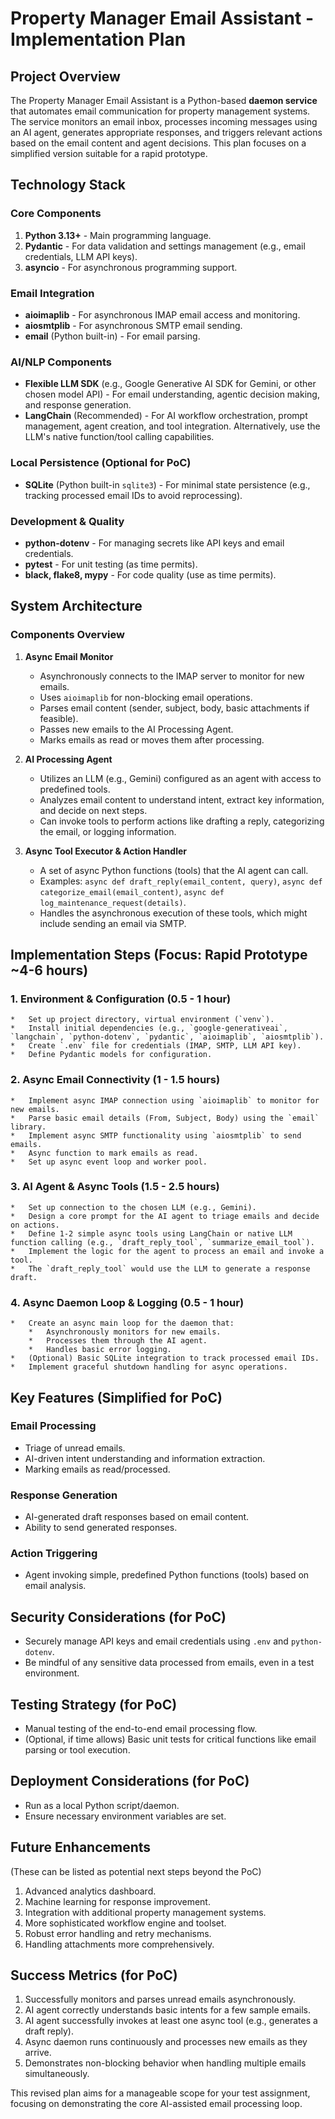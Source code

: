 # Property Manager Email Assistant - Implementation Plan

## Project Overview

The Property Manager Email Assistant is a Python-based **daemon service** that automates email communication for property management systems. The service monitors an email inbox, processes incoming messages using an AI agent, generates appropriate responses, and triggers relevant actions based on the email content and agent decisions. This plan focuses on a simplified version suitable for a rapid prototype.

## Technology Stack

### Core Components

1. **Python 3.13+** - Main programming language.
2. **Pydantic** - For data validation and settings management (e.g., email credentials, LLM API keys).
3. **asyncio** - For asynchronous programming support.

### Email Integration

- **aioimaplib** - For asynchronous IMAP email access and monitoring.
- **aiosmtplib** - For asynchronous SMTP email sending.
- **email** (Python built-in) - For email parsing.

### AI/NLP Components

- **Flexible LLM SDK** (e.g., Google Generative AI SDK for Gemini, or other chosen model API) - For email understanding, agentic decision making, and response generation.
- **LangChain** (Recommended) - For AI workflow orchestration, prompt management, agent creation, and tool integration. Alternatively, use the LLM's native function/tool calling capabilities.

### Local Persistence (Optional for PoC)

- **SQLite** (Python built-in `sqlite3`) - For minimal state persistence (e.g., tracking processed email IDs to avoid reprocessing).

### Development & Quality

- **python-dotenv** - For managing secrets like API keys and email credentials.
- **pytest** - For unit testing (as time permits).
- **black, flake8, mypy** - For code quality (use as time permits).

## System Architecture

### Components Overview

1. **Async Email Monitor**
    - Asynchronously connects to the IMAP server to monitor for new emails.
    - Uses `aioimaplib` for non-blocking email operations.
    - Parses email content (sender, subject, body, basic attachments if feasible).
    - Passes new emails to the AI Processing Agent.
    - Marks emails as read or moves them after processing.

2. **AI Processing Agent**
    - Utilizes an LLM (e.g., Gemini) configured as an agent with access to predefined tools.
    - Analyzes email content to understand intent, extract key information, and decide on next steps.
    - Can invoke tools to perform actions like drafting a reply, categorizing the email, or logging information.

3. **Async Tool Executor & Action Handler**
    - A set of async Python functions (tools) that the AI agent can call.
    - Examples: `async def draft_reply(email_content, query)`, `async def categorize_email(email_content)`, `async def log_maintenance_request(details)`.
    - Handles the asynchronous execution of these tools, which might include sending an email via SMTP.

## Implementation Steps (Focus: Rapid Prototype ~4-6 hours)

### 1. Environment & Configuration (0.5 - 1 hour)

    *   Set up project directory, virtual environment (`venv`).
    *   Install initial dependencies (e.g., `google-generativeai`, `langchain`, `python-dotenv`, `pydantic`, `aioimaplib`, `aiosmtplib`).
    *   Create `.env` file for credentials (IMAP, SMTP, LLM API key).
    *   Define Pydantic models for configuration.

### 2. Async Email Connectivity (1 - 1.5 hours)

    *   Implement async IMAP connection using `aioimaplib` to monitor for new emails.
    *   Parse basic email details (From, Subject, Body) using the `email` library.
    *   Implement async SMTP functionality using `aiosmtplib` to send emails.
    *   Async function to mark emails as read.
    *   Set up async event loop and worker pool.

### 3. AI Agent & Async Tools (1.5 - 2.5 hours)

    *   Set up connection to the chosen LLM (e.g., Gemini).
    *   Design a core prompt for the AI agent to triage emails and decide on actions.
    *   Define 1-2 simple async tools using LangChain or native LLM function calling (e.g., `draft_reply_tool`, `summarize_email_tool`).
    *   Implement the logic for the agent to process an email and invoke a tool.
    *   The `draft_reply_tool` would use the LLM to generate a response draft.

### 4. Async Daemon Loop & Logging (0.5 - 1 hour)

    *   Create an async main loop for the daemon that:
        *   Asynchronously monitors for new emails.
        *   Processes them through the AI agent.
        *   Handles basic error logging.
    *   (Optional) Basic SQLite integration to track processed email IDs.
    *   Implement graceful shutdown handling for async operations.

## Key Features (Simplified for PoC)

### Email Processing

- Triage of unread emails.
- AI-driven intent understanding and information extraction.
- Marking emails as read/processed.

### Response Generation

- AI-generated draft responses based on email content.
- Ability to send generated responses.

### Action Triggering

- Agent invoking simple, predefined Python functions (tools) based on email analysis.

## Security Considerations (for PoC)

- Securely manage API keys and email credentials using `.env` and `python-dotenv`.
- Be mindful of any sensitive data processed from emails, even in a test environment.

## Testing Strategy (for PoC)

- Manual testing of the end-to-end email processing flow.
- (Optional, if time allows) Basic unit tests for critical functions like email parsing or tool execution.

## Deployment Considerations (for PoC)

- Run as a local Python script/daemon.
- Ensure necessary environment variables are set.

## Future Enhancements

(These can be listed as potential next steps beyond the PoC)

1. Advanced analytics dashboard.
2. Machine learning for response improvement.
3. Integration with additional property management systems.
4. More sophisticated workflow engine and toolset.
5. Robust error handling and retry mechanisms.
6. Handling attachments more comprehensively.

## Success Metrics (for PoC)

1. Successfully monitors and parses unread emails asynchronously.
2. AI agent correctly understands basic intents for a few sample emails.
3. AI agent successfully invokes at least one async tool (e.g., generates a draft reply).
4. Async daemon runs continuously and processes new emails as they arrive.
5. Demonstrates non-blocking behavior when handling multiple emails simultaneously.

This revised plan aims for a manageable scope for your test assignment, focusing on demonstrating the core AI-assisted email processing loop.
